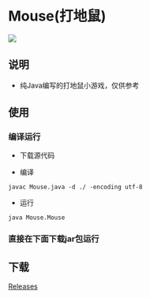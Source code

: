 Mouse(打地鼠)
===========

![](https://raw.githubusercontent.com/muyangren907/Mouse/master/image/screenshot.jpg)

## 说明

- 纯Java编写的打地鼠小游戏，仅供参考

## 使用

### 编译运行

- 下载源代码

- 编译

```
javac Mouse.java -d ./ -encoding utf-8
```

-	运行

```
java Mouse.Mouse
```

### 直接在下面下载jar包运行

## 下载

[Releases](https://github.com/muyangren907/Mouse/releases)
